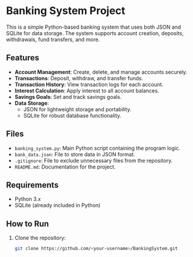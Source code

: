 # Banking System Project

This is a simple Python-based banking system that uses both JSON and SQLite for data storage. The system supports account creation, deposits, withdrawals, fund transfers, and more.

## Features
- **Account Management**: Create, delete, and manage accounts securely.
- **Transactions**: Deposit, withdraw, and transfer funds.
- **Transaction History**: View transaction logs for each account.
- **Interest Calculation**: Apply interest to all account balances.
- **Savings Goals**: Set and track savings goals.
- **Data Storage**:
  - JSON for lightweight storage and portability.
  - SQLite for robust database functionality.

## Files
- `banking_system.py`: Main Python script containing the program logic.
- `bank_data.json`: File to store data in JSON format.
- `.gitignore`: File to exclude unnecessary files from the repository.
- `README.md`: Documentation for the project.

## Requirements
- Python 3.x
- SQLite (already included in Python)

## How to Run
1. Clone the repository:
   ```bash
   git clone https://github.com/<your-username>/BankingSystem.git

